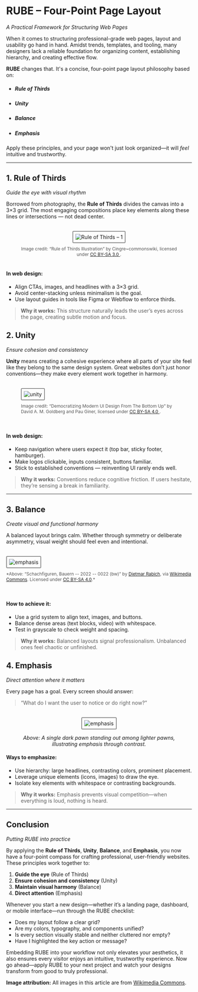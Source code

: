 # RUBE – Four-Point Page Layout
*A Practical Framework for Structuring Web Pages*

When it comes to structuring professional-grade web pages, layout and usability go hand in hand. Amidst trends, templates, and tooling, many designers lack a reliable foundation for organizing content, establishing hierarchy, and creating effective flow.

**RUBE** changes that. It's a concise, four-point page layout philosophy based on:

- ##### Rule of Thirds
- ##### Unity
- ##### Balance  
- ##### Emphasis  

Apply these principles, and your page won't just look organized—it will *feel* intuitive and trustworthy.

---

## 1. Rule of Thirds  
*Guide the eye with visual rhythm*

Borrowed from photography, the **Rule of Thirds** divides the canvas into a 3×3 grid. The most engaging compositions place key elements along these lines or intersections — not dead center.


<figure class="rube-figure" style="text-align: center;">
  <br />
  <img class="rube-article" src="../RUBE_imgs/rule3_1.png" alt="Rule of Thirds – 1" />
  <figcaption style="font-size: 0.85em; color: #555; margin-top: 8px;">
    Image credit: “Rule of Thirds Illustration” by Cingre~commonswiki, licensed under 
    <a href="https://creativecommons.org/licenses/by-sa/3.0/" target="_blank" rel="noopener noreferrer">
      CC BY-SA 3.0
    </a>.
  </figcaption>
  <br />
</figure>



#### In web design:

- Align CTAs, images, and headlines with a 3×3 grid.
- Avoid center-stacking unless minimalism is the goal.
- Use layout guides in tools like Figma or Webflow to enforce thirds.

> **Why it works:** This structure naturally leads the user’s eyes across the page, creating subtle motion and focus.


## 2. Unity  
*Ensure cohesion and consistency*

**Unity** means creating a cohesive experience where all parts of your site feel like they belong to the same design system. Great websites don’t just honor conventions—they make every element work together in harmony.

<figure class="rube-figure">
  <br />
  <img class="rube-article" src="../RUBE_imgs/unity.png" alt="unity" />
  <figcaption style="font-size: 0.85em; color: #555; margin-top: 8px;">
    Image credit: “Democratizing Modern UI Design From The Bottom Up” by David A. M. Goldberg and Pau Giner, licensed under 
    <a href="https://creativecommons.org/licenses/by-sa/4.0/" target="_blank" rel="noopener noreferrer">
      CC BY-SA 4.0
    </a>.
  </figcaption>
</figure>
<br />



#### In web design:

- Keep navigation where users expect it (top bar, sticky footer, hamburger).
- Make logos clickable, inputs consistent, buttons familiar.
- Stick to established conventions — reinventing UI rarely ends well.

> **Why it works:** Conventions reduce cognitive friction. If users hesitate, they’re sensing a break in familiarity.

---


## 3. Balance  
*Create visual and functional harmony*

A balanced layout brings calm. Whether through symmetry or deliberate asymmetry, visual weight should feel even and intentional.

<figure class="rube-figure" style="max-width: 650px !important; margin-right: auto; margin-left: auto;">
  <br />
  <img class="rube-article" src="../RUBE_imgs/emphasis.png" alt="emphasis" style="max-width: 650px !important;" />
  <figcaption style="max-width: 650px !important; font-size: 0.85em; color: #555; margin-top: 8px;">
    *Above: “Schachfiguren, Bauern -- 2022 -- 0022 (bw)” by 
    <a href="https://commons.wikimedia.org/wiki/User:Dietmar_Rabich" target="_blank" rel="noopener noreferrer">Dietmar Rabich</a>, via 
    <a href="https://commons.wikimedia.org/wiki/File:Schachfiguren,_Bauern_--_2022_--_0022_(bw).jpg" target="_blank" rel="noopener noreferrer">Wikimedia Commons</a>. Licensed under 
    <a href="https://creativecommons.org/licenses/by-sa/4.0/" target="_blank" rel="noopener noreferrer">CC BY-SA 4.0</a>.*
  </figcaption>
</figure>
<br />






#### How to achieve it:

- Use a grid system to align text, images, and buttons.  
- Balance dense areas (text blocks, video) with whitespace.  
- Test in grayscale to check weight and spacing.

> **Why it works:** Balanced layouts signal professionalism. Unbalanced ones feel chaotic or unfinished.


## 4. Emphasis  
*Direct attention where it matters*

Every page has a goal. Every screen should answer:  
> “What do I want the user to notice or do right now?”

<figure class="rube-figure" style="text-align: center;">
<br />
<img class="rube-article" src="../RUBE_imgs/emphasis.png" alt="emphasis" />
<figcaption>

*Above: A single dark pawn standing out among lighter pawns, illustrating emphasis through contrast.*
</figcaption>
</figure>


#### Ways to emphasize:

- Use hierarchy: large headlines, contrasting colors, prominent placement.  
- Leverage unique elements (icons, images) to draw the eye.  
- Isolate key elements with whitespace or contrasting backgrounds.

> **Why it works:** Emphasis prevents visual competition—when everything is loud, nothing is heard.

---

## Conclusion  
*Putting RUBE into practice*

By applying the **Rule of Thirds**, **Unity**, **Balance**, and **Emphasis**, you now have a four-point compass for crafting professional, user-friendly websites. These principles work together to:

1. **Guide the eye** (Rule of Thirds)  
2. **Ensure cohesion and consistency** (Unity)  
3. **Maintain visual harmony** (Balance)  
4. **Direct attention** (Emphasis)  

Whenever you start a new design—whether it’s a landing page, dashboard, or mobile interface—run through the RUBE checklist:

- Does my layout follow a clear grid?  
- Are my colors, typography, and components unified?  
- Is every section visually stable and neither cluttered nor empty?  
- Have I highlighted the key action or message?

Embedding RUBE into your workflow not only elevates your aesthetics, it also ensures every visitor enjoys an intuitive, trustworthy experience. Now go ahead—apply RUBE to your next project and watch your designs transform from good to truly professional.



<style>

img.rube-article {
  border: 2px solid #888;
  padding: 6px;
  border-radius: 3px;
  box-sizing: border-box;
  margin-left: auto;
  margin-right: auto;
  max-width: 800px;
  
}

</style>

**Image attribution:** All images in this article are from [Wikimedia Commons](https://commons.wikimedia.org/wiki/Main_Page).
